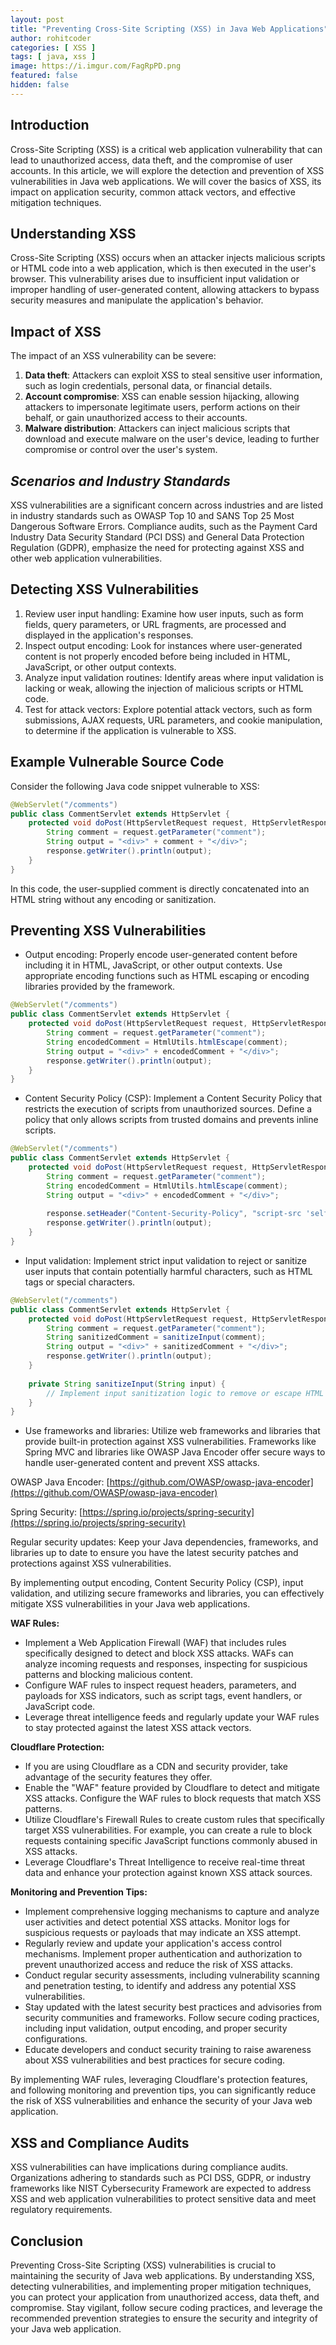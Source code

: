 ```yaml
---
layout: post
title: "Preventing Cross-Site Scripting (XSS) in Java Web Applications"
author: rohitcoder
categories: [ XSS ]
tags: [ java, xss ]
image: https://i.imgur.com/FagRpPD.png
featured: false
hidden: false
---
```


**Introduction**
-----------------
Cross-Site Scripting (XSS) is a critical web application vulnerability that can lead to unauthorized access, data theft, and the compromise of user accounts. In this article, we will explore the detection and prevention of XSS vulnerabilities in Java web applications. We will cover the basics of XSS, its impact on application security, common attack vectors, and effective mitigation techniques.

**Understanding XSS**
-----------------------
Cross-Site Scripting (XSS) occurs when an attacker injects malicious scripts or HTML code into a web application, which is then executed in the user's browser. This vulnerability arises due to insufficient input validation or improper handling of user-generated content, allowing attackers to bypass security measures and manipulate the application's behavior.

**Impact of XSS**
-------------------
The impact of an XSS vulnerability can be severe:

1. **Data theft**: Attackers can exploit XSS to steal sensitive user information, such as login credentials, personal data, or financial details.
2. **Account compromise**: XSS can enable session hijacking, allowing attackers to impersonate legitimate users, perform actions on their behalf, or gain unauthorized access to their accounts.
3. **Malware distribution**: Attackers can inject malicious scripts that download and execute malware on the user's device, leading to further compromise or control over the user's system.

**_Scenarios and Industry Standards_**
---------------------------------------
XSS vulnerabilities are a significant concern across industries and are listed in industry standards such as OWASP Top 10 and SANS Top 25 Most Dangerous Software Errors. Compliance audits, such as the Payment Card Industry Data Security Standard (PCI DSS) and General Data Protection Regulation (GDPR), emphasize the need for protecting against XSS and other web application vulnerabilities.

**Detecting XSS Vulnerabilities**
-----------------------------------
1. Review user input handling: Examine how user inputs, such as form fields, query parameters, or URL fragments, are processed and displayed in the application's responses.
2. Inspect output encoding: Look for instances where user-generated content is not properly encoded before being included in HTML, JavaScript, or other output contexts.
3. Analyze input validation routines: Identify areas where input validation is lacking or weak, allowing the injection of malicious scripts or HTML code.
4. Test for attack vectors: Explore potential attack vectors, such as form submissions, AJAX requests, URL parameters, and cookie manipulation, to determine if the application is vulnerable to XSS.

**Example Vulnerable Source Code**
-----------------------------------
Consider the following Java code snippet vulnerable to XSS:

```java
@WebServlet("/comments")
public class CommentServlet extends HttpServlet {
    protected void doPost(HttpServletRequest request, HttpServletResponse response) throws ServletException, IOException {
        String comment = request.getParameter("comment");
        String output = "<div>" + comment + "</div>";
        response.getWriter().println(output);
    }
}
```

In this code, the user-supplied comment is directly concatenated into an HTML string without any encoding or sanitization.

**Preventing XSS Vulnerabilities**
------------------------------------
- Output encoding: Properly encode user-generated content before including it in HTML, JavaScript, or other output contexts. Use appropriate encoding functions such as HTML escaping or encoding libraries provided by the framework.

```java
@WebServlet("/comments")
public class CommentServlet extends HttpServlet {
    protected void doPost(HttpServletRequest request, HttpServletResponse response) throws ServletException, IOException {
        String comment = request.getParameter("comment");
        String encodedComment = HtmlUtils.htmlEscape(comment);
        String output = "<div>" + encodedComment + "</div>";
        response.getWriter().println(output);
    }
}
```
- Content Security Policy (CSP): Implement a Content Security Policy that restricts the execution of scripts from unauthorized sources. Define a policy that only allows scripts from trusted domains and prevents inline scripts.

```java
@WebServlet("/comments")
public class CommentServlet extends HttpServlet {
    protected void doPost(HttpServletRequest request, HttpServletResponse response) throws ServletException, IOException {
        String comment = request.getParameter("comment");
        String encodedComment = HtmlUtils.htmlEscape(comment);
        String output = "<div>" + encodedComment + "</div>";
        
        response.setHeader("Content-Security-Policy", "script-src 'self' trusted-domain.com");
        response.getWriter().println(output);
    }
}
```
- Input validation: Implement strict input validation to reject or sanitize user inputs that contain potentially harmful characters, such as HTML tags or special characters.

```java
@WebServlet("/comments")
public class CommentServlet extends HttpServlet {
    protected void doPost(HttpServletRequest request, HttpServletResponse response) throws ServletException, IOException {
        String comment = request.getParameter("comment");
        String sanitizedComment = sanitizeInput(comment);
        String output = "<div>" + sanitizedComment + "</div>";
        response.getWriter().println(output);
    }
    
    private String sanitizeInput(String input) {
        // Implement input sanitization logic to remove or escape HTML tags and special characters
    }
}
```
- Use frameworks and libraries: Utilize web frameworks and libraries that provide built-in protection against XSS vulnerabilities. Frameworks like Spring MVC and libraries like OWASP Java Encoder offer secure ways to handle user-generated content and prevent XSS attacks.

OWASP Java Encoder: [https://github.com/OWASP/owasp-java-encoder](https://github.com/OWASP/owasp-java-encoder)

Spring Security: [https://spring.io/projects/spring-security](https://spring.io/projects/spring-security)

Regular security updates: Keep your Java dependencies, frameworks, and libraries up to date to ensure you have the latest security patches and protections against XSS vulnerabilities.

By implementing output encoding, Content Security Policy (CSP), input validation, and utilizing secure frameworks and libraries, you can effectively mitigate XSS vulnerabilities in your Java web applications.

**WAF Rules:**
- Implement a Web Application Firewall (WAF) that includes rules specifically designed to detect and block XSS attacks. WAFs can analyze incoming requests and responses, inspecting for suspicious patterns and blocking malicious content.
- Configure WAF rules to inspect request headers, parameters, and payloads for XSS indicators, such as script tags, event handlers, or JavaScript code.
- Leverage threat intelligence feeds and regularly update your WAF rules to stay protected against the latest XSS attack vectors.

**Cloudflare Protection:**
- If you are using Cloudflare as a CDN and security provider, take advantage of the security features they offer.
- Enable the "WAF" feature provided by Cloudflare to detect and mitigate XSS attacks. Configure the WAF rules to block requests that match XSS patterns.
- Utilize Cloudflare's Firewall Rules to create custom rules that specifically target XSS vulnerabilities. For example, you can create a rule to block requests containing specific JavaScript functions commonly abused in XSS attacks.
- Leverage Cloudflare's Threat Intelligence to receive real-time threat data and enhance your protection against known XSS attack sources.

**Monitoring and Prevention Tips:**
- Implement comprehensive logging mechanisms to capture and analyze user activities and detect potential XSS attacks. Monitor logs for suspicious requests or payloads that may indicate an XSS attempt.
- Regularly review and update your application's access control mechanisms. Implement proper authentication and authorization to prevent unauthorized access and reduce the risk of XSS attacks.
- Conduct regular security assessments, including vulnerability scanning and penetration testing, to identify and address any potential XSS vulnerabilities.
- Stay updated with the latest security best practices and advisories from security communities and frameworks. Follow secure coding practices, including input validation, output encoding, and proper security configurations.
- Educate developers and conduct security training to raise awareness about XSS vulnerabilities and best practices for secure coding.

By implementing WAF rules, leveraging Cloudflare's protection features, and following monitoring and prevention tips, you can significantly reduce the risk of XSS vulnerabilities and enhance the security of your Java web application.

**XSS and Compliance Audits**
-------------------------------
XSS vulnerabilities can have implications during compliance audits. Organizations adhering to standards such as PCI DSS, GDPR, or industry frameworks like NIST Cybersecurity Framework are expected to address XSS and web application vulnerabilities to protect sensitive data and meet regulatory requirements.

**Conclusion**
---------------
Preventing Cross-Site Scripting (XSS) vulnerabilities is crucial to maintaining the security of Java web applications. By understanding XSS, detecting vulnerabilities, and implementing proper mitigation techniques, you can protect your application from unauthorized access, data theft, and compromise. Stay vigilant, follow secure coding practices, and leverage the recommended prevention strategies to ensure the security and integrity of your Java web application.